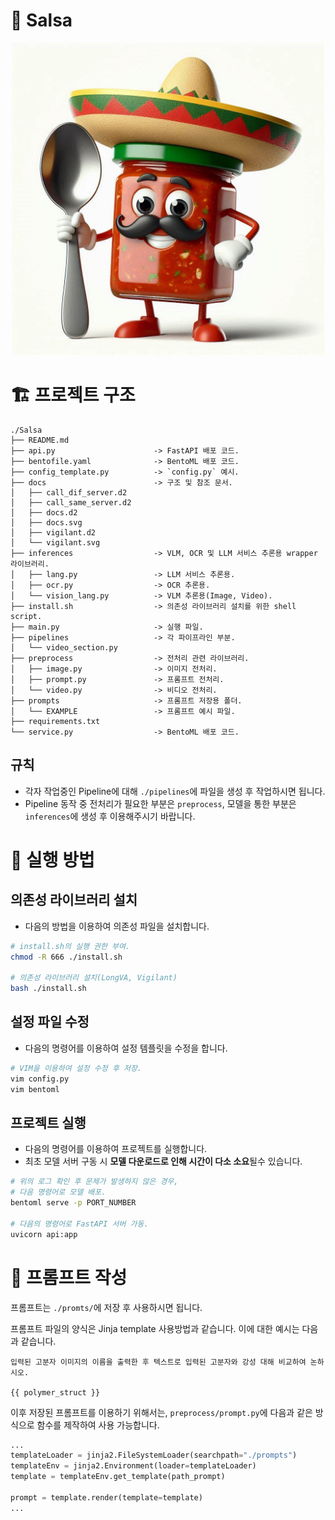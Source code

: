 # 💃 Salsa
<p align="center">
  <img 
    src="https://github.com/kms7530/Salsa/blob/main/docs/IMG_1206.png?raw=true" 
    alt="사우론의 눈"
    style="width: 500px;"
  />
</p>

# 🏗️ 프로젝트 구조
```plain text
./Salsa
├── README.md
├── api.py 						-> FastAPI 배포 코드.
├── bentofile.yaml              -> BentoML 배포 코드.
├── config_template.py          -> `config.py` 예시. 
├── docs                		-> 구조 및 참조 문서. 
│   ├── call_dif_server.d2
│   ├── call_same_server.d2
│   ├── docs.d2
│   ├── docs.svg
│   ├── vigilant.d2
│   └── vigilant.svg
├── inferences          		-> VLM, OCR 및 LLM 서비스 추론용 wrapper 라이브러리.
│   ├── lang.py         		-> LLM 서비스 추론용. 
│   ├── ocr.py          		-> OCR 추론용. 
│   └── vision_lang.py  		-> VLM 추론용(Image, Video). 
├── install.sh          		-> 의존성 라이브러리 설치를 위한 shell script. 
├── main.py             		-> 실행 파일. 
├── pipelines           		-> 각 파이프라인 부분. 
│   └── video_section.py
├── preprocess          		-> 전처리 관련 라이브러리. 
│   ├── image.py        		-> 이미지 전처리. 
│   ├── prompt.py       		-> 프롬프트 전처리. 
│   └── video.py        		-> 비디오 전처리. 
├── prompts             		-> 프롬프트 저장용 폴더. 
│   └── EXAMPLE         		-> 프롬프트 예시 파일. 
├── requirements.txt
└── service.py                  -> BentoML 배포 코드. 
```

## 규칙
- 각자 작업중인 Pipeline에 대해 `./pipelines`에 파일을 생성 후 작업하시면 됩니다. 
- Pipeline 동작 중 전처리가 필요한 부분은 `preprocess`, 모델을 통한 부분은 `inferences`에 생성 후 이용해주시기 바랍니다. 

# 🚀 실행 방법
## 의존성 라이브러리 설치
- 다음의 방법을 이용하여 의존성 파일을 설치합니다. 
```bash
# install.sh의 실행 권한 부여. 
chmod -R 666 ./install.sh

# 의존성 라이브러리 설치(LongVA, Vigilant)
bash ./install.sh
```

## 설정 파일 수정
- 다음의 명령어를 이용하여 설정 템플릿을 수정을 합니다. 
```bash
# VIM을 이용하여 설정 수정 후 저장. 
vim config.py
vim bentoml
```

## 프로젝트 실행
- 다음의 명령어를 이용하여 프로젝트를 실행합니다. 
- 최초 모델 서버 구동 시 <b>모델 다운로드로 인해 시간이 다소 소요</b>될수 있습니다. 
```bash
# 위의 로그 확인 후 문제가 발생하지 않은 경우,
# 다음 명령어로 모델 배포. 
bentoml serve -p PORT_NUMBER

# 다음의 명령어로 FastAPI 서버 가동. 
uvicorn api:app
```

# 📝 프롬프트 작성
프롬프트는 `./promts/`에 저장 후 사용하시면 됩니다. 

프롬프트 파일의 양식은 Jinja template 사용방법과 같습니다. 이에 대한 예시는 다음과 같습니다. 

```plain text
입력된 고분자 이미지의 이름을 출력한 후 텍스트로 입력된 고분자와 강성 대해 비교하여 논하시오. 

{{ polymer_struct }}
```

이후 저장된 프롬프트를 이용하기 위해서는, `preprocess/prompt.py`에 다음과 같은 방식으로 함수를 제작하여 사용 가능합니다. 
```python
...
templateLoader = jinja2.FileSystemLoader(searchpath="./prompts")
templateEnv = jinja2.Environment(loader=templateLoader)
template = templateEnv.get_template(path_prompt)

prompt = template.render(template=template)
...
```
